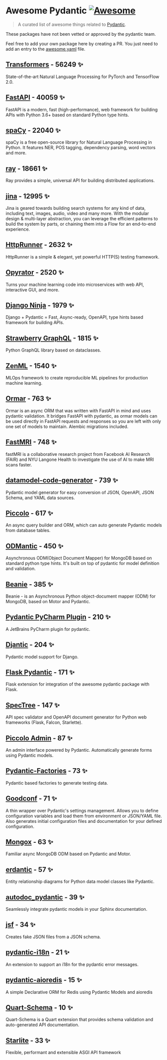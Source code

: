 # Awesome Pydantic [![Awesome](https://awesome.re/badge-flat.svg)](https://github.com/sindresorhus/awesome)

> A curated list of awesome things related to [Pydantic](https://pydantic-docs.helpmanual.io/).

These packages have not been vetted or approved by the pydantic team.

Feel free to add your own package here by creating a PR. You just need to add an entry to the [awesome.yaml](./awesome.yaml) file.


## [Transformers](https://github.com/huggingface/transformers) - 56249 ✨

State-of-the-art Natural Language Processing for PyTorch and TensorFlow 2.0.

## [FastAPI](https://github.com/tiangolo/fastapi) - 40059 ✨

FastAPI is a modern, fast (high-performance), web framework for building APIs with Python 3.6+ based on standard Python type hints.

## [spaCy](https://github.com/explosion/spaCy) - 22040 ✨

spaCy is a free open-source library for Natural Language Processing in Python. It features NER, POS tagging, dependency parsing, word vectors and more.

## [ray](https://github.com/ray-project/ray) - 18661 ✨

Ray provides a simple, universal API for building distributed applications.

## [jina](https://github.com/jina-ai/jina) - 12995 ✨

Jina is geared towards building search systems for any kind of data, including text, images, audio, video and many more. With the modular design & multi-layer abstraction, you can leverage the efficient patterns to build the system by parts, or chaining them into a Flow for an end-to-end experience.

## [HttpRunner](https://github.com/httprunner/httprunner) - 2632 ✨

HttpRunner is a simple & elegant, yet powerful HTTP(S) testing framework.

## [Opyrator](https://github.com/ml-tooling/opyrator) - 2520 ✨

Turns your machine learning code into microservices with web API, interactive GUI, and more.

## [Django Ninja](https://github.com/vitalik/django-ninja) - 1979 ✨

Django + Pydantic = Fast, Async-ready, OpenAPI, type hints based framework for building APIs.

## [Strawberry GraphQL](https://github.com/strawberry-graphql/strawberry) - 1815 ✨

Python GraphQL library based on dataclasses.

## [ZenML](https://github.com/zenml-io/zenml) - 1540 ✨

MLOps framework to create reproducible ML pipelines for production machine learning.

## [Ormar](https://github.com/collerek/ormar) - 763 ✨

Ormar is an async ORM that was written with FastAPI in mind and uses pydantic validation. It bridges FastAPI with pydantic, as ormar models can be used directly in FastAPI requests and responses so you are left with only one set of models to maintain. Alembic migrations included.

## [FastMRI](https://github.com/facebookresearch/fastMRI) - 748 ✨

fastMRI is a collaborative research project from Facebook AI Research (FAIR) and NYU Langone Health to investigate the use of AI to make MRI scans faster.

## [datamodel-code-generator](https://github.com/koxudaxi/datamodel-code-generator) - 739 ✨

Pydantic model generator for easy conversion of JSON, OpenAPI, JSON Schema, and YAML data sources.

## [Piccolo](https://github.com/piccolo-orm/piccolo) - 617 ✨

An async query builder and ORM, which can auto generate Pydantic models from database tables.

## [ODMantic](https://github.com/art049/odmantic) - 450 ✨

Asynchronous ODM(Object Document Mapper) for MongoDB based on standard python type hints. It's built on top of pydantic for model definition and validation.

## [Beanie](https://github.com/roman-right/beanie) - 385 ✨

Beanie - is an Asynchronous Python object-document mapper (ODM) for MongoDB, based on Motor and Pydantic.

## [Pydantic PyCharm Plugin](https://github.com/koxudaxi/pydantic-pycharm-plugin) - 210 ✨

A JetBrains PyCharm plugin for pydantic.

## [Djantic](https://github.com/jordaneremieff/djantic) - 204 ✨

Pydantic model support for Django.

## [Flask Pydantic](https://github.com/bauerji/flask_pydantic) - 171 ✨

Flask extension for integration of the awesome pydantic package with Flask.

## [SpecTree](https://github.com/0b01001001/spectree) - 147 ✨

API spec validator and OpenAPI document generator for Python web frameworks (Flask, Falcon, Starlette).

## [Piccolo Admin](https://github.com/piccolo-orm/piccolo_admin) - 87 ✨

An admin interface powered by Pydantic. Automatically generate forms using Pydantic models.

## [Pydantic-Factories](https://github.com/Goldziher/pydantic-factories) - 73 ✨

Pydantic based factories to generate testing data.

## [Goodconf](https://github.com/lincolnloop/goodconf) - 71 ✨

A thin wrapper over Pydantic's settings management. Allows you to define configuration variables and load them from environment or JSON/YAML file. Also generates initial configuration files and documentation for your defined configuration.

## [Mongox](https://github.com/aminalaee/mongox) - 63 ✨

Familiar async MongoDB ODM based on Pydantic and Motor.

## [erdantic](https://github.com/drivendataorg/erdantic) - 57 ✨

Entity relationship diagrams for Python data model classes like Pydantic.

## [autodoc_pydantic](https://github.com/mansenfranzen/autodoc_pydantic) - 39 ✨

Seamlessly integrate pydantic models in your Sphinx documentation.

## [jsf](https://github.com/ghandic/jsf) - 34 ✨

Creates fake JSON files from a JSON schema.

## [pydantic-i18n](https://github.com/boardpack/pydantic-i18n) - 21 ✨

An extension to support an i18n for the pydantic error messages.

## [pydantic-aioredis](https://github.com/andrewthetechie/pydantic-aioredis) - 15 ✨

A simple Declarative ORM for Redis using Pydantic Models and aioredis

## [Quart-Schema](https://gitlab.com/pgjones/quart-schema) - 10 ✨

Quart-Schema is a Quart extension that provides schema validation and auto-generated API documentation.

## [Starlite](https://github.com/Goldziher/starlite) - 33 ✨

Flexible, performant and extensible ASGI API framework
